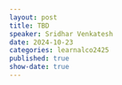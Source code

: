 ```yaml
---
layout: post
title: TBD
speaker: Sridhar Venkatesh 
date: 2024-10-23
categories: learnalco2425
published: true
show-date: true
---
```

